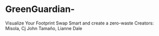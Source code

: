 # GreenGuardian-
Visualize Your Footprint Swap Smart and create a zero-waste
Creators:
Misola, Cj John
Tamaño, Lianne Dale
